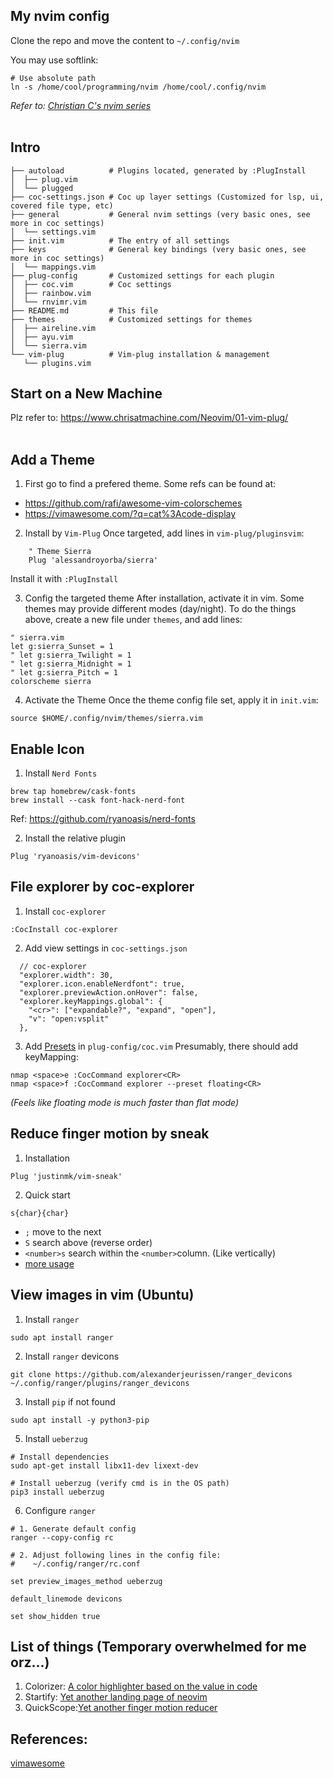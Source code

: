 ## My nvim config

Clone the repo and move the content to `~/.config/nvim`

You may use softlink:
```shell
# Use absolute path
ln -s /home/cool/programming/nvim /home/cool/.config/nvim
```

*Refer to: [Christian C's nvim series](https://www.chrisatmachine.com/neovim)*<br /><br />

## Intro
```
├── autoload          # Plugins located, generated by :PlugInstall
│  ├── plug.vim
│  └── plugged
├── coc-settings.json # Coc up layer settings (Customized for lsp, ui, covered file type, etc)
├── general           # General nvim settings (very basic ones, see more in coc settings)
│  └── settings.vim
├── init.vim          # The entry of all settings
├── keys              # General key bindings (very basic ones, see more in coc settings)
│  └── mappings.vim
├── plug-config       # Customized settings for each plugin
│  ├── coc.vim        # Coc settings
│  ├── rainbow.vim
│  └── rnvimr.vim
├── README.md         # This file
├── themes            # Customized settings for themes
│  ├── aireline.vim
│  ├── ayu.vim
│  └── sierra.vim
└── vim-plug          # Vim-plug installation & management
   └── plugins.vim
```

## Start on a New Machine
Plz refer to: https://www.chrisatmachine.com/Neovim/01-vim-plug/
<br />
<br />


## Add a Theme
1. First go to find a prefered theme. Some refs can be found at:
- https://github.com/rafi/awesome-vim-colorschemes
- https://vimawesome.com/?q=cat%3Acode-display

2. Install by `Vim-Plug`
Once targeted, add lines in `vim-plug/pluginsvim`:
```vim
    " Theme Sierra
    Plug 'alessandroyorba/sierra'
```
Install it with `:PlugInstall`

3. Config the targeted theme
After installation, activate it in vim.
Some themes may provide different modes (day/night).
To do the things above, create a new file under `themes`, and add lines:
```vim
" sierra.vim
let g:sierra_Sunset = 1
" let g:sierra_Twilight = 1
" let g:sierra_Midnight = 1
" let g:sierra_Pitch = 1
colorscheme sierra
```

4. Activate the Theme
Once the theme config file set, apply it in `init.vim`:
```vim
source $HOME/.config/nvim/themes/sierra.vim
```

## Enable Icon
1. Install `Nerd Fonts`
```
brew tap homebrew/cask-fonts
brew install --cask font-hack-nerd-font
```

Ref: https://github.com/ryanoasis/nerd-fonts

2. Install the relative plugin
```
Plug 'ryanoasis/vim-devicons'
```

## File explorer by coc-explorer
1. Install `coc-explorer`
```
:CocInstall coc-explorer
```
2. Add view settings in `coc-settings.json`
```
  // coc-explorer
  "explorer.width": 30,
  "explorer.icon.enableNerdfont": true,
  "explorer.previewAction.onHover": false,
  "explorer.keyMappings.global": {
    "<cr>": ["expandable?", "expand", "open"],
    "v": "open:vsplit"
  },

```
3. Add [Presets](https://github.com/weirongxu/coc-explorer#presets) in `plug-config/coc.vim`
Presumably, there should add keyMapping:
```
nmap <space>e :CocCommand explorer<CR>
nmap <space>f :CocCommand explorer --preset floating<CR>
```
*(Feels like floating mode is much faster than flat mode)*

## Reduce finger motion by sneak
1. Installation
```
Plug 'justinmk/vim-sneak'
```
2. Quick start
```
s{char}{char}
```
- `;` move to the next
- `S` search above (reverse order)
- `<number>s` search within the `<number>`column. (Like vertically)
- [more usage](https://github.com/justinmk/vim-sneak#usage)

## View images in vim (Ubuntu)
1. Install `ranger`
```shell
sudo apt install ranger
```

2. Install `ranger` devicons
```shell
git clone https://github.com/alexanderjeurissen/ranger_devicons ~/.config/ranger/plugins/ranger_devicons
```

3. Install `pip` if not found
```shell
sudo apt install -y python3-pip
```

5. Install `ueberzug`
```shell
# Install dependencies
sudo apt-get install libx11-dev lixext-dev

# Install ueberzug (verify cmd is in the OS path)
pip3 install ueberzug
```

6. Configure `ranger`
```shell
# 1. Generate default config
ranger --copy-config rc

# 2. Adjust following lines in the config file:
#    ~/.config/ranger/rc.conf

set preview_images_method ueberzug

default_linemode devicons

set show_hidden true

```

## List of things (Temporary overwhelmed for me orz...)
1. Colorizer: [A color highlighter based on the value in code](https://www.youtube.com/watch?v=Rg5ccrQ7jbc&list=PLhoH5vyxr6QqPtKMp03pcJd_Vg8FZ0rtg&index=13&ab_channel=chris%40machine)
2. Startify: [Yet another landing page of neovim](https://www.youtube.com/watch?v=9IcXJvoPHCY&list=PLhoH5vyxr6QqPtKMp03pcJd_Vg8FZ0rtg&index=14&ab_channel=chris%40machine)
3. QuickScope:[Yet another finger motion reducer](https://www.youtube.com/watch?v=EsGSwNySNMU&list=PLhoH5vyxr6QqPtKMp03pcJd_Vg8FZ0rtg&index=15)

## References:
[vimawesome](https://vimawesome.com/)
